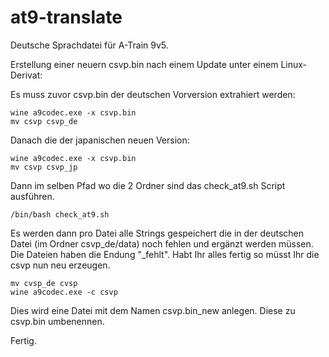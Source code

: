 # at9-translate

Deutsche Sprachdatei für A-Train 9v5.

Erstellung einer neuern csvp.bin nach einem Update unter einem Linux-Derivat:
 
Es muss zuvor csvp.bin der deutschen Vorversion extrahiert werden:
```
wine a9codec.exe -x csvp.bin
mv csvp csvp_de
```
Danach die der japanischen neuen Version:
```
wine a9codec.exe -x csvp.bin
mv csvp csvp_jp
```

Dann im selben Pfad wo die 2 Ordner sind das 
check_at9.sh Script ausführen. 
```
/bin/bash check_at9.sh 
```
Es werden dann pro Datei alle Strings gespeichert die in der deutschen Datei (im Ordner csvp_de/data) noch fehlen und ergänzt werden müssen. Die Dateien haben die Endung "_fehlt".
Habt Ihr alles fertig so müsst Ihr die csvp nun neu erzeugen.
```
mv cvsp_de cvsp
wine a9codec.exe -c csvp
```
Dies wird eine Datei mit dem Namen csvp.bin_new anlegen. Diese zu csvp.bin umbenennen.

Fertig.
